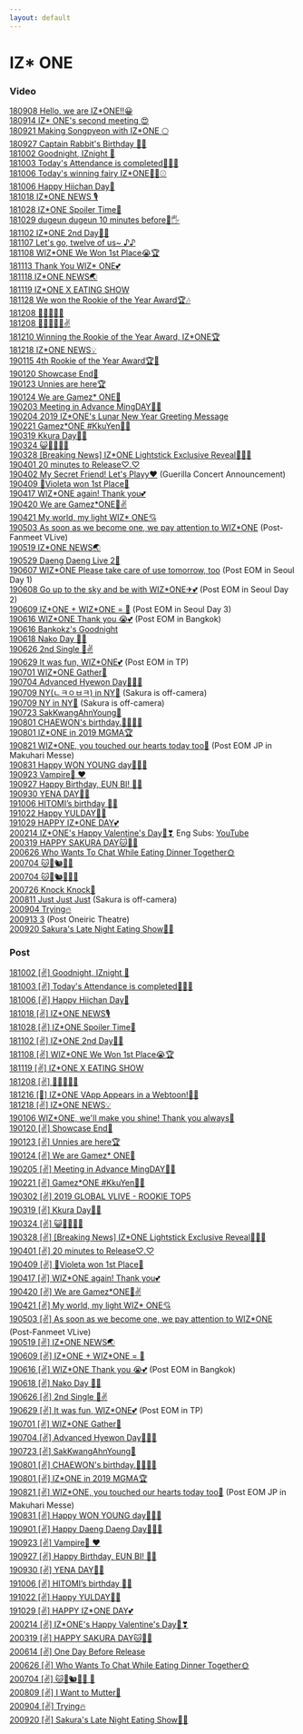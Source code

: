 ```yaml
---
layout: default
---
```

<h1>IZ* ONE</h1>

<h3>Video</h3>
  <a target="_blank" href="https://www.vlive.tv/video/88099">180908 Hello, we are IZ*ONE!!😀</a><br>
  <a target="_blank" href="https://www.vlive.tv/video/89022">180914 IZ* ONE's second meeting 😍</a><br>
  <a target="_blank" href="https://www.vlive.tv/video/90003">180921 Making Songpyeon with IZ*ONE 🌕</a><br>
  <a target="_blank" href="https://www.vlive.tv/video/90638">180927 Captain Rabbit's Birthday 🐰🎂</a><br>
  <a target="_blank" href="https://www.vlive.tv/video/92085">181002 Goodnight, IZnight 🌙</a><br>
  <a target="_blank" href="https://www.vlive.tv/video/92128">181003 Today's Attendance is completed🙋‍♀️💕</a><br>
  <a target="_blank" href="https://www.vlive.tv/video/92604">181006 Today's winning fairy IZ*ONE🧚‍♀️⚾️</a><br>
  <a target="_blank" href="https://www.vlive.tv/video/92635">181006 Happy Hiichan Day🍓</a><br>
  <a target="_blank" href="https://www.vlive.tv/video/94535">181018 IZ*ONE NEWS 🎙</a><br>
  <a target="_blank" href="https://www.vlive.tv/video/95977">181028 IZ*ONE Spoiler Time🤔</a><br>
  <a target="_blank" href="https://www.vlive.tv/video/96158">181029 dugeun dugeun 10 minutes before🙈🖐	</a><br>
  <a target="_blank" href="https://www.vlive.tv/video/97083">181102 IZ*ONE 2nd Day🙈🙉</a><br>
  <a target="_blank" href="https://www.vlive.tv/video/97842">181107 Let's go, twelve of us~ ♪♪	</a><br>
  <a target="_blank" href="https://www.vlive.tv/video/98031">181108 WIZ*ONE We Won 1st Place😭🏆</a><br>
  <a target="_blank" href="https://www.vlive.tv/video/98909">181113 Thank You WIZ* ONE💕</a><br>
  <a target="_blank" href="https://www.vlive.tv/video/99713">181118 IZ*ONE NEWS🌏</a><br>
  <a target="_blank" href="https://www.vlive.tv/video/99363">181119 IZ*ONE X EATING SHOW</a><br>
  <a target="_blank" href="https://www.vlive.tv/video/101447">181128 We won the Rookie of the Year Award🏆🎶</a><br>
  <a target="_blank" href="https://www.vlive.tv/video/103136">181208 🧀🌭🍠🐡🍊</a><br>
  <a target="_blank" href="https://www.vlive.tv/video/103138">181208 🧀🌭🍠🐡🍊✌</a><br>
  <a target="_blank" href="https://www.vlive.tv/video/103421">181210 Winning the Rookie of the Year Award, IZ*ONE🏆</a><br>
  <a target="_blank" href="https://www.vlive.tv/video/104790">181218 IZ*ONE NEWS💡</a><br>
  <a target="_blank" href="https://www.vlive.tv/video/109113">190115 4th Rookie of the Year Award🏆💖</a><br>
  <a target="_blank" href="https://www.vlive.tv/video/109777">190120 Showcase End🌟</a><br>
  <a target="_blank" href="https://www.vlive.tv/video/110320">190123 Unnies are here🏆</a><br>
  <a target="_blank" href="https://www.vlive.tv/video/124730">190124 We are Gamez* ONE🎯</a><br>
  <a target="_blank" href="https://www.vlive.tv/video/111942">190203 Meeting in Advance MingDAY🎂💖</a><br>
  <a target="_blank" href="https://www.vlive.tv/video/111472">190204 2019 IZ*ONE's Lunar New Year Greeting Message</a><br>
  <a target="_blank" href="https://www.vlive.tv/video/114209">190221 Gamez*ONE #KkuYen🌸🐤</a><br>
  <a target="_blank" href="https://www.vlive.tv/video/119166">190319 Kkura Day🌸🎂</a><br>
  <a target="_blank" href="https://www.vlive.tv/video/120001">190324 😺🧚🏼‍♂️🐶</a><br>
  <a target="_blank" href="https://www.vlive.tv/video/120789">190328 [Breaking News] IZ*ONE Lightstick Exclusive Reveal🧙🏼‍♀️</a><br>
  <a target="_blank" href="https://www.vlive.tv/video/121320">190401 20 minutes to Release♡.♡</a><br>
  <a target="_blank" href="https://www.vlive.tv/video/121399">190402 My Secret Friend! Let's Playy❤️</a> (Guerilla Concert Announcement)<br>
  <a target="_blank" href="https://www.vlive.tv/video/122757">190409 💐Violeta won 1st Place💐</a><br>
  <a target="_blank" href="https://www.vlive.tv/video/124153">190417 WIZ*ONE again! Thank you💕</a><br>
  <a target="_blank" href="https://www.vlive.tv/video/124730">190420 We are Gamez*ONE🎯✌️</a><br>
  <a target="_blank" href="https://www.vlive.tv/video/124811">190421 My world, my light WIZ* ONE💘</a><br>
  <a target="_blank" href="https://www.vlive.tv/video/127231">190503 As soon as we become one, we pay attention to WIZ*ONE</a> (Post-Fanmeet VLive)<br>
  <a target="_blank" href="https://www.vlive.tv/video/129839">190519 IZ*ONE NEWS🌏</a><br>
  <a target="_blank" href="https://www.vlive.tv/video/131687">190529 Daeng Daeng Live 2🐶</a><br>
  <a target="_blank" href="https://www.vlive.tv/video/133338">190607 WIZ*ONE Please take care of use tomorrow, too</a> (Post EOM in Seoul Day 1)<br>
  <a target="_blank" href="https://www.vlive.tv/video/133422">190608 Go up to the sky and be with WIZ*ONE✈💕</a> (Post EOM in Seoul Day 2)<br>
  <a target="_blank" href="https://www.vlive.tv/video/133499">190609 IZ*ONE + WIZ*ONE = 💖</a> (Post EOM in Seoul Day 3)<br>
  <a target="_blank" href="https://www.vlive.tv/video/134734">190616 WIZ*ONE Thank you 😭💕</a> (Post EOM in Bangkok)<br>
  <a target="_blank" href="https://www.youtube.com/watch?v=pU0KLuXe-v8">190616 Bankokz's Goodnight</a><br>
  <a target="_blank" href="https://www.vlive.tv/video/135042">190618 Nako Day 🐣🎉</a><br>
  <a target="_blank" href="https://www.vlive.tv/video/136611">190626 2nd Single 🥳✌</a><br>
  <a target="_blank" href="https://www.vlive.tv/video/137275">190629 It was fun, WIZ*ONE💕</a> (Post EOM in TP)<br>
  <a target="_blank" href="https://channels.vlive.tv/C1B7AF/celeb/0.11357739?boardId=1977">190701 WIZ*ONE Gather🌟</a><br>
  <a target="_blank" href="https://www.vlive.tv/video/138164">190704 Advanced Hyewon Day🐹💕🎂</a><br>
  <a target="_blank" href="https://www.vlive.tv/video/138855">190709 NY(ㄴㅋㅇㅂㅋ) in NY🗽</a> (Sakura is off-camera)<br>
  <a target="_blank" href="https://www.vlive.tv/video/138859">190709 NY in NY🗽</a> (Sakura is off-camera)<br>
  <a target="_blank" href="https://www.vlive.tv/video/141049">190723 SakKwangAhnYoung👋</a><br>
  <a target="_blank" href="https://www.vlive.tv/video/142664">190801 CHAEWON's birthday.🧚‍♂️🎂💖</a><br>
  <a target="_blank" href="https://www.vlive.tv/video/142735">190801 IZ*ONE in 2019 MGMA🏆</a><br>
  <a target="_blank" href="https://www.vlive.tv/video/145687">190821 WIZ*ONE, you touched our hearts today too💓</a> (Post EOM JP in Makuhari Messe)<br>
  <a target="_blank" href="https://www.vlive.tv/video/147467">190831 Happy WON YOUNG day🐰🎂💕</a><br>
  <a target="_blank" href="https://www.vlive.tv/video/151310">190923 Vampire🧛 ♥</a><br>
  <a target="_blank" href="https://www.vlive.tv/video/152294">190927 Happy Birthday, EUN BI! 🐰🎂</a><br>
  <a target="_blank" href="https://www.vlive.tv/video/152514">190930 YENA DAY🧁💛</a><br>
  <a target="_blank" href="https://www.vlive.tv/video/153784">191006 HITOMI’s birthday 🥳💕</a><br>
  <a target="_blank" href="https://www.vlive.tv/video/156492">191022 Happy YULDAY🐹🧡</a><br>
  <a target="_blank" href="https://www.vlive.tv/video/157697">191029 HAPPY IZ*ONE DAY💕</a><br>
  <a target="_blank" href="https://www.vlive.tv/video/175437">200214 IZ*ONE's Happy Valentine's Day🍫❣</a> Eng Subs: <a target="_blank" href="https://youtu.be/4aR1UqzxxcE">YouTube</a><br>
  <a target="_blank" href="https://www.vlive.tv/video/180892">200319 HAPPY SAKURA DAY🐱🌸🧁</a><br>
  <a target="_blank" href="https://www.vlive.tv/video/199715">200626 Who Wants To Chat While Eating Dinner Together🌞</a><br>
  <a target="_blank" href="https://www.vlive.tv/video/201159">200704 🐱🐹🐿🦋🍞</a><br>
  <a target="_blank" href="https://www.vlive.tv/video/201161">200704 🐱🐹🐿🦋🍞🐰</a><br>
  <a target="_blank" href="https://www.vlive.tv/video/204812">200726 Knock Knock🚪</a><br>
  <a target="_blank" href="https://www.vlive.tv/video/207521">200811 Just Just Just</a> (Sakura is off-camera)<br>
  <a target="_blank" href="https://www.vlive.tv/video/211462">200904 Trying🔥</a><br>
  <a target="_blank" href="https://www.vlive.tv/video/212797">200913 3</a> (Post Oneiric Theatre)<br>
  <a target="_blank" href="https://www.vlive.tv/video/213977">200920 Sakura's Late Night Eating Show🌸🌙</a><br>

<h3>Post</h3>
  <a target="_blank" href="https://channels.vlive.tv/C1B7AF/celeb/0.8495269">181002 [✌️] Goodnight, IZnight 🌙</a><br>
  <a target="_blank" href="https://channels.vlive.tv/C1B7AF/celeb/0.8502731">181003 [✌️] Today's Attendance is completed🙋‍♀️💕</a><br>
  <a target="_blank" href="https://channels.vlive.tv/C1B7AF/celeb/0.8541830">181006 [✌️] Happy Hiichan Day🍓</a><br>
  <a target="_blank" href="https://channels.vlive.tv/C1B7AF/celeb/1.8707771">181018 [✌️] IZ*ONE NEWS🎙</a><br>
  <a target="_blank" href="https://channels.vlive.tv/C1B7AF/celeb/1.8827877">181028 [✌️] IZ*ONE Spoiler Time🤔</a><br>
  <a target="_blank" href="https://channels.vlive.tv/C1B7AF/celeb/1.8882714">181102 [✌️] IZ*ONE 2nd Day🙈🙉</a><br>
  <a target="_blank" href="https://channels.vlive.tv/C1B7AF/celeb/1.8942498">181108 [✌️] WIZ*ONE We Won 1st Place😭🏆</a><br>
  <a target="_blank" href="https://channels.vlive.tv/C1B7AF/celeb/1.9053564">181119 [✌️] IZ*ONE X EATING SHOW</a><br>
  <a target="_blank" href="https://channels.vlive.tv/C1B7AF/celeb/1.9243421">181208 [✌️] 🧀🌭🍠🐡🍊</a><br>
  <a target="_blank" href="https://channels.vlive.tv/C1B7AF/celeb/1.9331489">181216 [🙌] IZ*ONE VApp Appears in a Webtoon!👏🏻</a><br>
  <a target="_blank" href="https://channels.vlive.tv/C1B7AF/celeb/1.9355501">181218 [✌️] IZ*ONE NEWS💡</a><br>
  <a target="_blank" href="https://channels.vlive.tv/C1B7AF/celeb/1.9653941">190106 WIZ*ONE, we'll make you shine! Thank you always💖</a><br>
  <a target="_blank" href="https://channels.vlive.tv/C1B7AF/celeb/0.9845778">190120 [✌️] Showcase End🌟</a><br>
  <a target="_blank" href="https://channels.vlive.tv/C1B7AF/celeb/1.9901626">190123 [✌️] Unnies are here🏆</a><br>
  <a target="_blank" href="https://channels.vlive.tv/C1B7AF/celeb/1.9912475">190124 [✌️] We are Gamez* ONE🎯</a><br>
  <a target="_blank" href="https://channels.vlive.tv/C1B7AF/celeb/1.10069667">190205 [✌️] Meeting in Advance MingDAY🎂💖</a><br>
  <a target="_blank" href="https://channels.vlive.tv/C1B7AF/celeb/1.10237543">190221 [✌️] Gamez*ONE #KkuYen🌸🐤</a><br>
  <a target="_blank" href="https://channels.vlive.tv/C1B7AF/celeb/1.10313479">190302 [✌️] 2019 GLOBAL VLIVE - ROOKIE TOP5 <re:memVer party></a><br>
  <a target="_blank" href="https://channels.vlive.tv/C1B7AF/celeb/1.10481445">190319 [✌️] Kkura Day🌸🎂</a><br>
  <a target="_blank" href="https://channels.vlive.tv/C1B7AF/celeb/1.10520590">190324 [✌️] 😺🧚🏼‍♂️🐶</a><br>
  <a target="_blank" href="https://channels.vlive.tv/C1B7AF/celeb/1.10557681">190328 [✌️] [Breaking News] IZ*ONE Lightstick Exclusive Reveal🧙🏼‍♀️</a><br>
  <a target="_blank" href="https://channels.vlive.tv/C1B7AF/celeb/1.10591756">190401 [✌️] 20 minutes to Release♡.♡</a><br>
  <a target="_blank" href="https://channels.vlive.tv/C1B7AF/celeb/0.10660127">190409 [✌️] 💐Violeta won 1st Place💐</a><br>
  <a target="_blank" href="https://channels.vlive.tv/C1B7AF/celeb/0.10739712">190417 [✌️] WIZ*ONE again! Thank you💕</a><br>
  <a target="_blank" href="https://channels.vlive.tv/C1B7AF/celeb/1.10771489">190420 [✌️] We are Gamez*ONE🎯✌️</a><br>
  <a target="_blank" href="https://channels.vlive.tv/C1B7AF/celeb/0.10779402">190421 [✌️] My world, my light WIZ* ONE💘</a><br>
  <a target="_blank" href="https://channels.vlive.tv/C1B7AF/celeb/1.10897560">190503 [✌️] As soon as we become one, we pay attention to WIZ*ONE</a> (Post-Fanmeet VLive)<br>
  <a target="_blank" href="https://channels.vlive.tv/C1B7AF/celeb/0.11025000">190519 [✌️] IZ*ONE NEWS🌏</a><br>
  <a target="_blank" href="https://channels.vlive.tv/C1B7AF/celeb/1.11200394">190609 [✌️] IZ*ONE + WIZ*ONE = 💖</a><br>
  <a target="_blank" href="https://channels.vlive.tv/C1B7AF/celeb/0.11252686">190616 [✌️] WIZ*ONE Thank you 😭💕</a> (Post EOM in Bangkok)<br>
  <a target="_blank" href="https://channels.vlive.tv/C1B7AF/celeb/0.11266009">190618 [✌️] Nako Day 🐣🎉</a><br>
  <a target="_blank" href="https://channels.vlive.tv/C1B7AF/celeb/1.11331558">190626 [✌️] 2nd Single 🥳✌</a><br>
  <a target="_blank" href="https://channels.vlive.tv/C1B7AF/celeb/0.11344905">190629 [✌️] It was fun, WIZ*ONE💕</a> (Post EOM in TP)<br>
  <a target="_blank" href="https://channels.vlive.tv/C1B7AF/celeb/0.11357739">190701 [✌️] WIZ*ONE Gather🌟</a><br>
  <a target="_blank" href="https://channels.vlive.tv/C1B7AF/celeb/0.11378839">190704 [✌️] Advanced Hyewon Day🐹💕🎂</a><br>
  <a target="_blank" href="https://channels.vlive.tv/C1B7AF/celeb/0.11503156">190723 [✌️] SakKwangAhnYoung👋</a><br>
  <a target="_blank" href="https://channels.vlive.tv/C1B7AF/celeb/0.11565285">190801 [✌️] CHAEWON's birthday.🧚‍♂️🎂💖</a><br>
  <a target="_blank" href="https://channels.vlive.tv/C1B7AF/celeb/1.11574740">190801 [✌️] IZ*ONE in 2019 MGMA🏆</a><br>
  <a target="_blank" href="https://channels.vlive.tv/C1B7AF/celeb/1.11720703">190821 [✌️] WIZ*ONE, you touched our hearts today too💓</a> (Post EOM JP in Makuhari Messe)<br>
  <a target="_blank" href="https://channels.vlive.tv/C1B7AF/celeb/1.11780025">190831 [✌️] Happy WON YOUNG day🐰🎂💕</a><br>
  <a target="_blank" href="https://channels.vlive.tv/C1B7AF/celeb/1.11793941">190901 [✌️] Happy Daeng Daeng Day🐶🎂🎉</a><br>
  <a target="_blank" href="https://channels.vlive.tv/C1B7AF/celeb/1.11920129">190923 [✌️] Vampire🧛 ♥</a><br>
  <a target="_blank" href="https://channels.vlive.tv/C1B7AF/celeb/1.11941946">190927 [✌️] Happy Birthday, EUN BI! 🐰🎂</a><br>
  <a target="_blank" href="https://channels.vlive.tv/C1B7AF/celeb/0.11949001">190930 [✌️] YENA DAY🧁💛</a><br>
  <a target="_blank" href="https://channels.vlive.tv/C1B7AF/celeb/1.11990407">191006 [✌️] HITOMI’s birthday 🥳💕</a><br>
  <a target="_blank" href="https://channels.vlive.tv/C1B7AF/celeb/1.12077803">191022 [✌️] Happy YULDAY🐹🧡</a><br>
  <a target="_blank" href="https://channels.vlive.tv/C1B7AF/celeb/1.12124194">191029 [✌️] HAPPY IZ*ONE DAY💕</a><br>
  <a target="_blank" href="https://channels.vlive.tv/C1B7AF/celeb/0.12761243">200214 [✌️] IZ*ONE's Happy Valentine's Day🍫❣</a><br>
  <a target="_blank" href="https://channels.vlive.tv/C1B7AF/celeb/0.13206234">200319 [✌️] HAPPY SAKURA DAY🐱🌸🧁</a><br>
  <a target="_blank" href="https://channels.vlive.tv/C1B7AF/celeb/1.14947948">200614 [✌] One Day Before Release</a><br>
  <a target="_blank" href="https://channels.vlive.tv/C1B7AF/celeb/1.15223825">200626 [✌] Who Wants To Chat While Eating Dinner Together🌞</a><br>
  <a target="_blank" href="https://channels.vlive.tv/C1B7AF/celeb/1.15420499">200704 [✌] 🐱🐹🐿🦋🍞 🐰</a><br>
  <a target="_blank" href="https://channels.vlive.tv/C1B7AF/celeb/1.16375464">200809 [✌] I Want to Mutter🍊</a><br>
  <a target="_blank" href="https://channels.vlive.tv/C1B7AF/celeb/1.17368909">200904 [✌] Trying🔥</a><br>
  <a target="_blank" href="https://channels.vlive.tv/C1B7AF/celeb/0.18052642">200920 [✌] Sakura's Late Night Eating Show🌸🌙</a><br>
